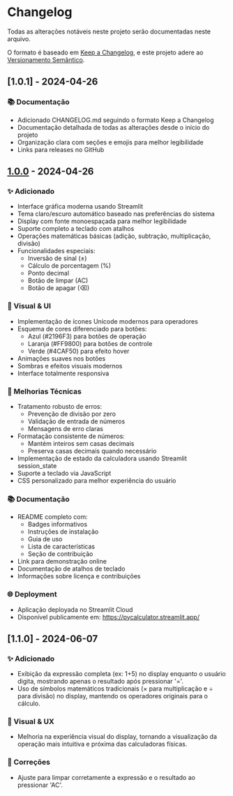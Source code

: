 # Changelog

Todas as alterações notáveis neste projeto serão documentadas neste arquivo.

O formato é baseado em [Keep a Changelog](https://keepachangelog.com/pt-BR/1.0.0/),
e este projeto adere ao [Versionamento Semântico](https://semver.org/lang/pt-BR/).

## [1.0.1] - 2024-04-26

### 📚 Documentação

- Adicionado CHANGELOG.md seguindo o formato Keep a Changelog
- Documentação detalhada de todas as alterações desde o início do projeto
- Organização clara com seções e emojis para melhor legibilidade
- Links para releases no GitHub

## [1.0.0] - 2024-04-26

### ✨ Adicionado

- Interface gráfica moderna usando Streamlit
- Tema claro/escuro automático baseado nas preferências do sistema
- Display com fonte monoespaçada para melhor legibilidade
- Suporte completo a teclado com atalhos
- Operações matemáticas básicas (adição, subtração, multiplicação, divisão)
- Funcionalidades especiais:
  - Inversão de sinal (±)
  - Cálculo de porcentagem (%)
  - Ponto decimal
  - Botão de limpar (AC)
  - Botão de apagar (⌫)

### 🎨 Visual & UI

- Implementação de ícones Unicode modernos para operadores
- Esquema de cores diferenciado para botões:
  - Azul (#2196F3) para botões de operação
  - Laranja (#FF9800) para botões de controle
  - Verde (#4CAF50) para efeito hover
- Animações suaves nos botões
- Sombras e efeitos visuais modernos
- Interface totalmente responsiva

### 🔧 Melhorias Técnicas

- Tratamento robusto de erros:
  - Prevenção de divisão por zero
  - Validação de entrada de números
  - Mensagens de erro claras
- Formatação consistente de números:
  - Mantém inteiros sem casas decimais
  - Preserva casas decimais quando necessário
- Implementação de estado da calculadora usando Streamlit session_state
- Suporte a teclado via JavaScript
- CSS personalizado para melhor experiência do usuário

### 📚 Documentação

- README completo com:
  - Badges informativos
  - Instruções de instalação
  - Guia de uso
  - Lista de características
  - Seção de contribuição
- Link para demonstração online
- Documentação de atalhos de teclado
- Informações sobre licença e contribuições

### 🌐 Deployment

- Aplicação deployada no Streamlit Cloud
- Disponível publicamente em: https://pycalculator.streamlit.app/

## [1.1.0] - 2024-06-07

### ✨ Adicionado

- Exibição da expressão completa (ex: 1+5) no display enquanto o usuário digita, mostrando apenas o resultado após pressionar '='.
- Uso de símbolos matemáticos tradicionais (× para multiplicação e ÷ para divisão) no display, mantendo os operadores originais para o cálculo.

### 🎨 Visual & UX

- Melhoria na experiência visual do display, tornando a visualização da operação mais intuitiva e próxima das calculadoras físicas.

### 🐞 Correções

- Ajuste para limpar corretamente a expressão e o resultado ao pressionar 'AC'.

[1.0.0]: https://github.com/vs0uz4/PyCalculatorIA/releases/tag/v1.0.0 